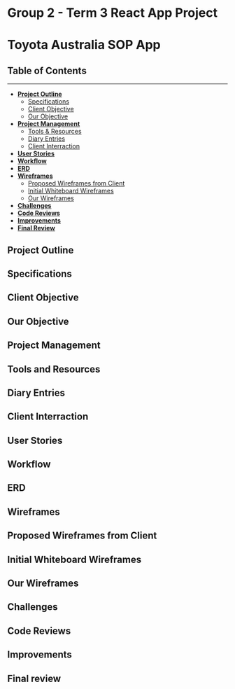 # Group 2 - Term 3 React App Project

# Toyota Australia SOP App

## Table of Contents

---

- **[Project Outline](#Project_Outline)**
  - [Specifications](#Specifications)
  - [Client Objective](#Client_Objective)
  - [Our Objective](#Our_Objective)
- **[Project Management](#Project_Management)**
  - [Tools & Resources](#Tools_and_Resources)
  - [Diary Entries](#Diary_Entries)
  - [Client Interraction](#Client_Interraction)
- **[User Stories](#User_Stories)**
- **[Workflow](#Workflow)**
- **[ERD](#ERD)**
- **[Wireframes](#Wireframes)**
  - [Proposed Wireframes from Client](#Proposed_Wireframes_from_Client)
  - [Initial Whiteboard Wireframes](#Initial_Whiteboard_Wireframes)
  - [Our Wireframes](#Our_Wireframes)
- **[Challenges](#Challenges)**
- **[Code Reviews](#Code_Reviews)**
- **[Improvements](#Improvements)**
- **[Final Review](#Final_review)**


## Project Outline

## Specifications

## Client Objective

## Our Objective 

## Project Management

## Tools and Resources

## Diary Entries

## Client Interraction

## User Stories

## Workflow

## ERD

## Wireframes

## Proposed Wireframes from Client

## Initial Whiteboard Wireframes

## Our Wireframes

## Challenges

## Code Reviews

## Improvements

## Final review

